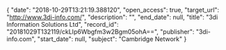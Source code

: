 {
  "date": "2018-10-29T13:21:19.388120", 
  "open_access": true, 
  "target_url": "http://www.3di-info.com/", 
  "description": "", 
  "end_date": null, 
  "title": "3di Information Solutions Ltd", 
  "record_id": "20181029T132119/ckLIp6Wbgfm3w2Bgm05ohA==", 
  "publisher": "3di-info.com", 
  "start_date": null, 
  "subject": "Cambridge Network"
}

